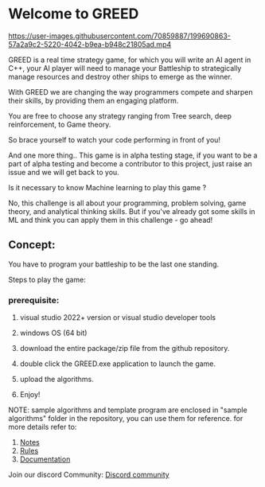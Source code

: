 


# Welcome to GREED

https://user-images.githubusercontent.com/70859887/199690863-57a2a9c2-5220-4042-b9ea-b948c21805ad.mp4

GREED is a real time strategy game, for which you will write an AI agent in C++, your AI player will need to manage your Battleship to strategically manage resources and destroy other ships to emerge as the winner.

With GREED we are changing the way programmers compete and sharpen their skills, by providing them an engaging platform.

You are free to choose any strategy ranging from Tree search, deep reinforcement, to Game theory.

So brace yourself to watch your code performing in front of you!

And one more thing..
This game is in alpha testing stage, if you want to be a part of alpha testing and become a contributor to this project, just raise an issue and we will get back to you.

Is it necessary to know Machine learning to play this game ?

No, this challenge is all about your programming, problem solving, game theory, and analytical thinking skills. But if you've already got some skills in ML and think you can apply them in this challenge - go ahead!




## Concept:
  You have to program your battleship to be the last one standing.


Steps to play the game:

### prerequisite:
  1. visual studio 2022+ version or visual studio developer tools
  2. windows OS (64 bit)	

1. download the entire package/zip file from the github repository.
2. double click the  GREED.exe application to launch the game.
3. upload the algorithms.
4. Enjoy!

NOTE: sample algorithms and template program are enclosed in "sample algorithms" folder in the repository, you can use them for reference.
for more details refer to:
1. [Notes](Notes.md)
2. [Rules](Rules.md)
3. [Documentation](Documentation.md)

Join our discord Community: [Discord community](https://discord.gg/vupXndVa)




